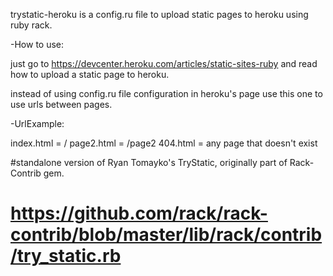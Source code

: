 trystatic-heroku is a config.ru file to upload static pages
to heroku using ruby rack.

-How to use:

just go to https://devcenter.heroku.com/articles/static-sites-ruby
and read how to upload a static page to heroku.

instead of using config.ru file configuration in heroku's page
use this one to use urls between pages.

-UrlExample:

index.html = /
page2.html = /page2
404.html = any page that doesn't exist

#standalone version of Ryan Tomayko's TryStatic, originally part of Rack-Contrib gem.
# https://github.com/rack/rack-contrib/blob/master/lib/rack/contrib/try_static.rb

